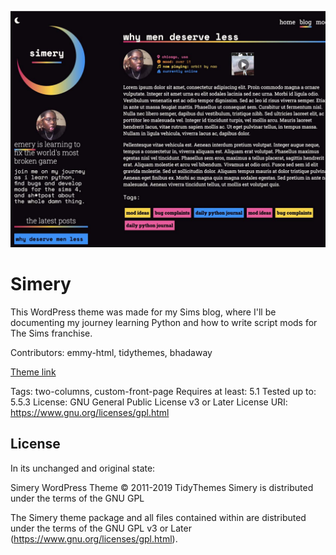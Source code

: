 ![Screenshot of the theme](/img/screenshot.jpg)
# Simery 

This WordPress theme was made for my Sims blog, where I'll be documenting my journey learning Python and how to write script mods for The Sims franchise.

Contributors: emmy-html, tidythemes, bhadaway

[Theme link](https://github.com/emmy-html/simery-wp)

Tags: two-columns, custom-front-page
Requires at least: 5.1
Tested up to: 5.5.3
License: GNU General Public License v3 or Later
License URI: https://www.gnu.org/licenses/gpl.html


## License

In its unchanged and original state:

Simery WordPress Theme © 2011-2019 TidyThemes
Simery is distributed under the terms of the GNU GPL

The Simery theme package and all files contained within are distributed under the terms of the GNU GPL v3 or Later (https://www.gnu.org/licenses/gpl.html).